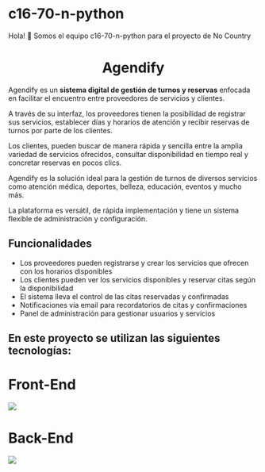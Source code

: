 # c16-70-n-python
Hola! 👋 Somos el equipo c16-70-n-python para el proyecto de No Country
<h1 align="center">Agendify</h1>



Agendify es un **sistema digital de gestión de turnos y reservas** enfocada en facilitar el encuentro entre proveedores de servicios y clientes.

A través de su interfaz, los proveedores tienen la posibilidad de registrar sus servicios, establecer días y horarios de atención y recibir reservas de turnos por parte de los clientes.

Los clientes, pueden buscar de manera rápida y sencilla entre la amplia variedad de servicios ofrecidos, consultar disponibilidad en tiempo real y concretar reservas en pocos clics.

Agendify es la solución ideal para la gestión de turnos de diversos servicios como atención médica, deportes, belleza, educación, eventos y mucho más.

La plataforma es versátil, de rápida implementación y tiene un sistema flexible de administración y configuración.

## Funcionalidades

+ Los proveedores pueden registrarse y crear los servicios que ofrecen con los horarios disponibles
+ Los clientes pueden ver los servicios disponibles y reservar citas según la disponibilidad
+ El sistema lleva el control de las citas reservadas y confirmadas
+ Notificaciones vía email para recordatorios de citas y confirmaciones
+ Panel de administración para gestionar usuarios y servicios

<p align="left">
<h2>En este proyecto se utilizan las siguientes tecnologías:</h2> 
</p>
<h1 align="left">Front-End</h1>
<p align="left">
  <a href="https://skillicons.dev">
    <img src="https://skillicons.dev/icons?i=html,css,bootstrap,js" />
  </a>
</p>

<h1 align="left">Back-End</h1>
<p align="left">
  <a href="https://skillicons.dev">
    <img src="https://skillicons.dev/icons?i=python,flask,mysql" />
  </a>
</p>
